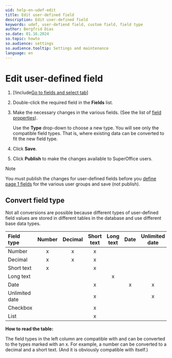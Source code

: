 ```yaml
---
uid: help-en-udef-edit
title: Edit user-defined field
description: Edit user-defined field
keywords: udef, user-defiend field, custom field, field type
author: Bergfrid Dias
so.date: 01.16.2024
so.topic: howto
so.audience: settings
so.audience.tooltip: Settings and maintenance
language: en
---
```


# Edit user-defined field

1. [!include[Go to fields and select tab](includes/goto-fields.md)]

1. Double-click the required field in the **Fields** list.

1. Make the necessary changes in the various fields. (See the list of [field properties][1]).

    Use the **Type** drop-down to choose a new type. You will see only the compatible field types. That is, where existing data can be converted to fit the new field type.

1. Click **Save**.

1. Click **Publish** to make the changes available to SuperOffice users.

> [!NOTE]
> You must publish the changes for user-defined fields before you [define page 1 fields][2] for the various user groups and save (not publish).

## Convert field type

Not all conversions are possible because different types of user-defined field values are stored in different tables in the database and use different base data types.

| Field type | Number | Decimal | Short text | Long text | Date | Unlimited date | Checkbox | List |
|:--|:-:|:-:|:-:|:-:|:-:|:-:|:-:|:-:|
| Number | x | x | x | | | | | |
| Decimal | x | x | x | | | | | |
| Short text | x | | x | | | | | |
| Long text | | | | x | | | | |
| Date | | | x | | x | x | | |
| Unlimited date | | | x | | | x | | |
| Checkbox | | | x | | | | x | |
| List | | | x | | | | | x |

**How to read the table:**

The field types in the left column are compatible with and can be converted to the types marked with an x. For example, a number can be converted to a decimal and a short text. (And it is obviously compatible with itself.)

<!-- Referenced links -->
[1]: add-udef.md#properties
[2]: edit-udef-layout.md#page-1

<!-- Referenced images -->
